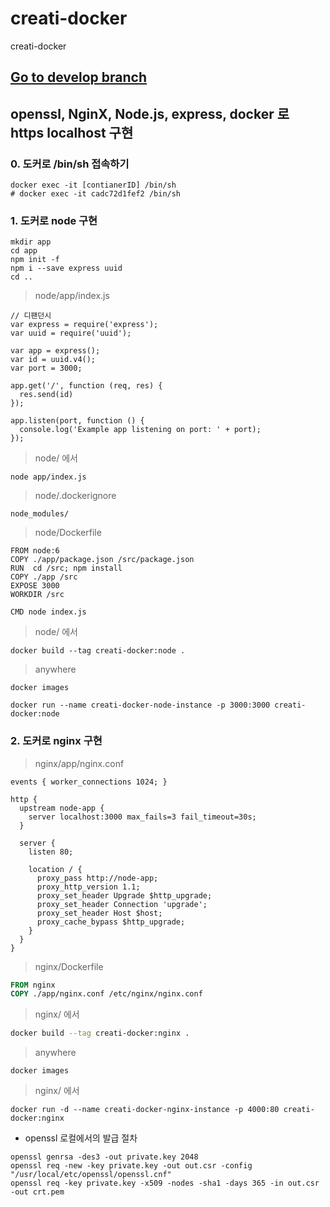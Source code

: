 # creati-docker

creati-docker

## [Go to develop branch](https://github.com/CreatiCoding/creati-docker/tree/develop)

## openssl, NginX, Node.js, express, docker 로 https localhost 구현



### 0. 도커로 /bin/sh 접속하기

```
docker exec -it [contianerID] /bin/sh
# docker exec -it cadc72d1fef2 /bin/sh
```



### 1. 도커로 node 구현

```
mkdir app
cd app
npm init -f
npm i --save express uuid
cd ..
```

> node/app/index.js

```
// 디팬던시
var express = require('express');
var uuid = require('uuid');

var app = express();
var id = uuid.v4();
var port = 3000;

app.get('/', function (req, res) {
  res.send(id)
});

app.listen(port, function () {
  console.log('Example app listening on port: ' + port);
});
```

> node/ 에서

```
node app/index.js
```

> node/.dockerignore

```
node_modules/
```

> node/Dockerfile

```
FROM node:6
COPY ./app/package.json /src/package.json
RUN  cd /src; npm install
COPY ./app /src
EXPOSE 3000
WORKDIR /src

CMD node index.js
```

> node/ 에서

```
docker build --tag creati-docker:node .
```

> anywhere

```
docker images
```

```
docker run --name creati-docker-node-instance -p 3000:3000 creati-docker:node
```



### 2. 도커로 nginx 구현

> nginx/app/nginx.conf

```
events { worker_connections 1024; }

http {
  upstream node-app {
    server localhost:3000 max_fails=3 fail_timeout=30s;
  }

  server {
    listen 80;

    location / {
      proxy_pass http://node-app;
      proxy_http_version 1.1;
      proxy_set_header Upgrade $http_upgrade;
      proxy_set_header Connection 'upgrade';
      proxy_set_header Host $host;
      proxy_cache_bypass $http_upgrade;
    }
  }
}
```

> nginx/Dockerfile

```dockerfile
FROM nginx
COPY ./app/nginx.conf /etc/nginx/nginx.conf
```

> nginx/ 에서

```bash
docker build --tag creati-docker:nginx .
```

> anywhere

```
docker images
```

> nginx/ 에서

```
docker run -d --name creati-docker-nginx-instance -p 4000:80 creati-docker:nginx
```







- openssl 로컬에서의 발급 절차

```
openssl genrsa -des3 -out private.key 2048
openssl req -new -key private.key -out out.csr -config "/usr/local/etc/openssl/openssl.cnf"
openssl req -key private.key -x509 -nodes -sha1 -days 365 -in out.csr -out crt.pem
```


